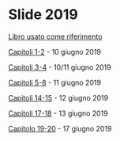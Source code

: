 # Slide 2019

[Libro usato come riferimento](https://inventwithpython.com/invent4thed/)

[Capitoli 1-2](https://github.com/ragazzedigitalicesena/slide-2019/raw/master/pdf/capitoli_1-2_10_giugno.pdf) - 10 giugno 2019

[Capitoli 3-4](https://github.com/ragazzedigitalicesena/slide-2019/raw/master/pdf/capitoli_3-4_%2011_giugno.pdf) - 10/11 giugno 2019

[Capitoli 5-8](https://github.com/ragazzedigitalicesena/slide-2019/raw/master/pdf/capitoli_5-8_12_giugno.pdf) - 11 giugno 2019

[Capitoli 14-15](https://github.com/ragazzedigitalicesena/slide-2019/raw/master/pdf/capitolo_14-15_12_giugno.pdf) - 12 giugno 2019

[Capitoli 17-18](https://github.com/ragazzedigitalicesena/slide-2019/raw/master/pdf/capitolo_17-18_13_giugno.pdf) - 13 giugno 2019

[Capitolo 19-20](https://github.com/ragazzedigitalicesena/slide-2019/raw/master/pdf/capitoli_19-20_17_giugno.pdf) - 17 giugno 2019
